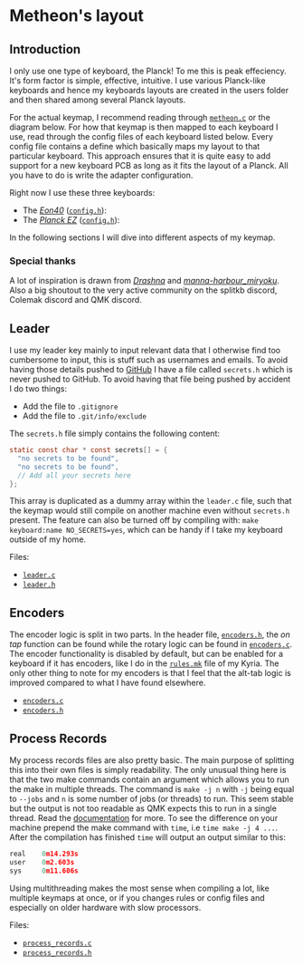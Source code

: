 # Metheon's layout

## Introduction

I only use one type of keyboard, the Planck! To me this is peak effeciency. It's form factor is simple, effective, intuitive. I use various Planck-like keyboards and hence my keyboards layouts are created in the users folder and then shared among several Planck layouts.

For the actual keymap, I recommend reading through [`metheon.c`](metheon.c) or the diagram below. For how that keymap is then mapped to each keyboard I use, read through the config files of each keyboard listed below. Every config file contains a define which basically maps my layout to that particular keyboard.
This approach ensures that it is quite easy to add support for a new keyboard PCB as long as it fits the layout of a Planck. All you have to do is write the adapter configuration.

Right now I use these three keyboards:

* The [*Eon40*](https://anykeys.eu/product/eon40/) ([`config.h`](../../keyboards/evyd13/eon40/keymaps/metheon/config.h)):
* The [*Planck EZ*](https://ergodox-ez.com/pages/planck) ([`config.h`](../../keyboards/planck/keymaps/metheon/config.h)):

In the following sections I will dive into different aspects of my keymap.

### Special thanks

A lot of inspiration is drawn from [*Drashna*](https://github.com/qmk/qmk_firmware/tree/master/users/drashna) and [*manna-harbour_miryoku*](https://github.com/qmk/qmk_firmware/tree/master/users/manna-harbour_miryoku). Also a big shoutout to the very active community on the splitkb discord, Colemak discord and QMK discord.

## Leader

I use my leader key mainly to input relevant data that I otherwise find too cumbersome to input, this is stuff such as usernames and emails. To avoid having those details pushed to [GitHub](https://github.com/) I have a file called `secrets.h` which is never pushed to GitHub. To avoid having that file being pushed by accident I do two things:

* Add the file to `.gitignore`
* Add the file to `.git/info/exclude`

The `secrets.h` file simply contains the following content:

```c
static const char * const secrets[] = {
  "no secrets to be found",
  "no secrets to be found",
  // Add all your secrets here
};
```

This array is duplicated as a dummy array within the `leader.c` file, such that the keymap would still compile on another machine even without `secrets.h` present. The feature can also be turned off by compiling with: `make keyboard:name NO_SECRETS=yes`, which can be handy if I take my keyboard outside of my home.

Files:

* [`leader.c`](leader.c)
* [`leader.h`](leader.h)

## Encoders

The encoder logic is split in two parts. In the header file, [`encoders.h`](encoders.h), the _on tap_ function can be found while the rotary logic can be found in [`encoders.c`](encoders.c). The encoder functionality is disabled by default, but can be enabled for a keyboard if it has encoders, like I do in the [`rules.mk`](../../keyboards/kyria/keymaps/metheon/rules.mk) file of my Kyria. The only other thing to note for my encoders is that I feel that the alt-tab logic is improved compared to what I have found elsewhere.

* [`encoders.c`](encoders.c)
* [`encoders.h`](encoders.h)

## Process Records

My process records files are also pretty basic. The main purpose of splitting this into their own files is simply readability. The only unusual thing here is that the two make commands contain an argument which allows you to run the make in multiple threads. The command is `make -j n` with `-j` being equal to `--jobs` and `n` is some number of jobs (or threads) to run. This seem stable but the output is not too readable as QMK expects this to run in a single thread. Read the [documentation](https://www.gnu.org/software/make/manual/html_node/Parallel.html) for more. To see the difference on your machine prepend the make command with `time`, i.e `time make -j 4 ...`. After the compilation has finished `time` will output an output similar to this:

```c
real    0m14.293s
user    0m2.603s
sys     0m11.606s
```

Using multithreading makes the most sense when compiling a lot, like multiple keymaps at once, or if you changes rules or config files and especially on older hardware with slow processors.

Files:

* [`process_records.c`](process_records.c)
* [`process_records.h`](process_records.h)


